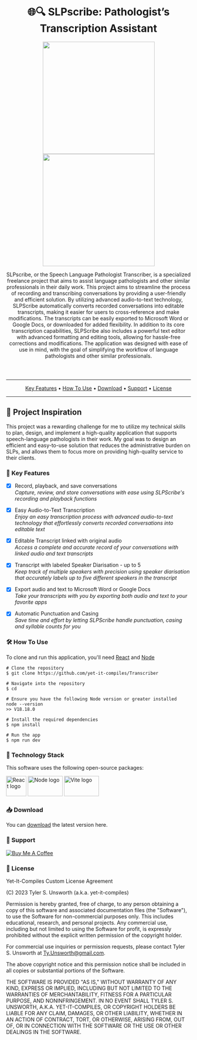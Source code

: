 <!-- PROJECT INFO SECTION -->
<header>
  <h1  align="center">🌐🔍 SLPscribe: Pathologist’s Transcription Assistant</h1>
  
  <p float="left" align="center">
    <img src="https://user-images.githubusercontent.com/43221618/233351755-ec030f5a-4faa-45b1-bcf8-8c6a87d89dea.png" height="305" /> 
    <img src="https://github.com/yet-it-compiles/WorldsFinestCuts-Redesign/assets/43221618/7f886655-05a2-4fc5-ad75-0fc5aaf82707" height="305" />
  </p>

  <p>
    SLPscribe, or the Speech Language Pathologist Transcriber, is a specialized freelance project that aims to assist language pathologists and other similar professionals in their daily work. This project aims to streamline the process of recording and transcribing conversations by providing a user-friendly and efficient 
    solution. By utilizing advanced audio-to-text technology, SLPScribe automatically converts recorded conversations into editable transcripts, making it easier for users to cross-reference and make modifications. The transcripts can be easily exported to Microsoft Word or Google Docs, or downloaded for added flexibility. 
    In addition to its core transcription capabilities, SLPScribe also includes a powerful text editor with advanced formatting and editing tools, allowing for hassle-free corrections and modifications. The application was designed with ease of use in mind, with the goal of simplifying the workflow of language pathologists 
    and other similar professionals.
  </p>
</header>


<!-- Start of the TOC-->
<nav>
      <hr>
      <p align="center">
            <a href="#key-features">Key Features</a> •
            <a href="#how-to-use">How To Use</a> •
            <a href="#download">Download</a> •
            <a href="#support">Support</a> •
            <a href="#license">License</a>
      </p>
      <hr>
</nav>

<section id="key-features">
   <h1>🌱 Project Inspiration</h1>
    
   <p>
      This project was a rewarding challenge for me to utilize my technical skills to plan, design, and implement a high-quality application that supports speech-language pathologists in their work. My goal was to design an efficient and easy-to-use solution that reduces the administrative burden on 
      SLPs, and allows them to focus more on providing high-quality service to their clients.
   </p>
</section>

<section id="key-features">
  <!-- Demonstration GIF -->
  <article>
    <h1>🚀 Key Features</h1>
    <p>
          
- [x] Record, playback, and save conversations
      <br>_Capture, review, and store conversations with ease using SLPScribe's recording and playback functions_
- [x] Easy Audio-to-Text Transcription
      <br> _Enjoy an easy transcription process with advanced audio-to-text technology that effortlessly converts recorded conversations into editable text_
- [x] Editable Transcript linked with original audio
      <br> _Access a complete and accurate record of your conversations with linked audio and text transcripts_
- [x] Transcript with labeled Speaker Diarisation - up to 5
      <br> _Keep track of multiple speakers with precision using speaker diarisation that accurately labels up to five different speakers in the transcript_
- [x] Export audio and text to Microsoft Word or Google Docs
      <br> _Take your transcripts with you by exporting both audio and text to your favorite apps_
- [x] Automatic Punctuation and Casing
      <br> _Save time and effort by letting SLPScribe handle punctuation, casing and syllable counts for you_
    
    </p>
  </article>
</section>

<section id="how-to-use">
  <article>
    <h1>🛠️ How To Use</h1>
    <p>To clone and run this application, you'll need <a href="https://react.dev">React</a> and <a href="https://nodejs.org/en">Node</a></p>

    # Clone the repository
    $ git clone https://github.com/yet-it-compiles/Transcriber

    # Navigate into the repository
    $ cd

    # Ensure you have the following Node version or greater installed
    node --version
    >> V18.18.0

    # Install the required dependencies
    $ npm install

    # Run the app
    $ npm run dev

  </article>
</section>

<section id="tech-stack">
  <article>
    <h1>🔧 Technology Stack</h1>
    <p>This software uses the following open-source packages:</p>
  <div>
   <a href="https://react.dev"><img src="https://cdn.jsdelivr.net/gh/devicons/devicon/icons/react/react-original.svg" height="55" width="55" alt="React logo"  /></a>
   <a href="https://nodejs.org/en"><img src="https://cdn.discordapp.com/attachments/1232053257036238992/1306120618705686614/nodejslogo_d837e18faa.png?ex=6735831e&is=6734319e&hm=3c03439bc1415a2c884fecc0e68c65c2fed5ddbaf3c35da572035fe89510d035&" height="55" width="95" alt="Node logo"/></a>
   <a href="https://vitejs.dev"><img src="https://github.com/yet-it-compiles/Transcriber/assets/43221618/1714f1eb-7ee5-4ac1-a08b-2fd16b472307" height="55" width="95" alt="Vite logo"/></a></li></a>
  </div>  
  </article>
</section>

<section id="download">
  <article>
    <h1>📥 Download</h1>
    <p>You can <a href="https://github.com/yet-it-compiles/Transcriber">download</a> the latest version here.</p>
  </article>
</section>

<section id="support">
  <article>
    <h1>🤝 Support</h1>
    <a href="https://www.buymeacoffee.com/Yet.It.Compiles" target="_blank">
      <img src="https://img.shields.io/badge/Buy%20Me%20a%20Coffee-ffdd00?style=for-the-badge&logo=buy-me-a-coffee&logoColor=black" alt="Buy Me A Coffee">
    </a>
  </article>
</section>

<section id="license">
  <article>
    <h1>📜 License</h1>
  <p>
  Yet-It-Compiles Custom License Agreement

(C) 2023 Tyler S. Unsworth (a.k.a. yet-it-compiles)

Permission is hereby granted, free of charge, to any person obtaining a copy of this software and associated documentation files (the "Software"), to use the Software for non-commercial purposes only. This includes educational, research, and personal projects. Any commercial use, including but not limited to using the Software for profit, is expressly prohibited without the explicit written permission of the copyright holder.

For commercial use inquiries or permission requests, please contact Tyler S. Unsworth at Ty.Unsworth@gmail.com.

The above copyright notice and this permission notice shall be included in all copies or substantial portions of the Software.

THE SOFTWARE IS PROVIDED "AS IS," WITHOUT WARRANTY OF ANY KIND, EXPRESS OR IMPLIED, INCLUDING BUT NOT LIMITED TO THE WARRANTIES OF MERCHANTABILITY, FITNESS FOR A PARTICULAR PURPOSE, AND NONINFRINGEMENT. IN NO EVENT SHALL TYLER S. UNSWORTH, A.K.A. YET-IT-COMPILES, OR COPYRIGHT HOLDERS BE LIABLE FOR ANY CLAIM, DAMAGES, OR OTHER LIABILITY, WHETHER IN AN ACTION OF CONTRACT, TORT, OR OTHERWISE, ARISING FROM, OUT OF, OR IN CONNECTION WITH THE SOFTWARE OR THE USE OR OTHER DEALINGS IN THE SOFTWARE.
  </p>
  </article>
</section>
